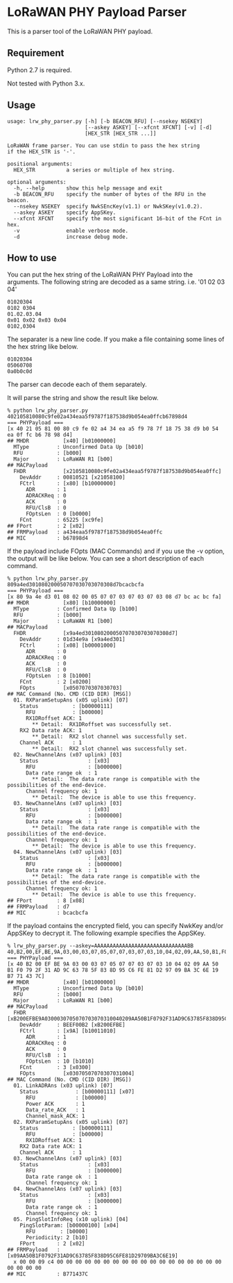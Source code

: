 LoRaWAN PHY Payload Parser
==========================

This is a parser tool of the LoRaWAN PHY payload.

## Requirement

Python 2.7 is required.

Not tested with Python 3.x.

## Usage

    usage: lrw_phy_parser.py [-h] [-b BEACON_RFU] [--nsekey NSEKEY]
                             [--askey ASKEY] [--xfcnt XFCNT] [-v] [-d]
                             [HEX_STR [HEX_STR ...]]
    
    LoRaWAN frame parser. You can use stdin to pass the hex string
    if the HEX_STR is '-'.
    
    positional arguments:
      HEX_STR          a series or multiple of hex string.
    
    optional arguments:
      -h, --help       show this help message and exit
      -b BEACON_RFU    specify the number of bytes of the RFU in the beacon.
      --nsekey NSEKEY  specify NwkSEncKey(v1.1) or NwkSKey(v1.0.2).
      --askey ASKEY    specify AppSKey.
      --xfcnt XFCNT    specify the most significant 16-bit of the FCnt in hex.
      -v               enable verbose mode.
      -d               increase debug mode.

## How to use

You can put the hex string of the LoRaWAN PHY Payload into the arguments.
The following string are decoded as a same string.  i.e. '01 02 03 04'

    01020304
    0102 0304
    01.02.03.04
    0x01 0x02 0x03 0x04
    0102,0304

The separater is a new line code.
If you make a file containing some lines of the hex string like below.

    01020304
    05060708
    0a0b0c0d

The parser can decode each of them separately.

It will parse the string and show the result like below.

    % python lrw_phy_parser.py 402105810080c9fe02a434eaa5f9787f187538d9b054ea0ffcb67898d4
    === PHYPayload ===
    [x 40 21 05 81 00 80 c9 fe 02 a4 34 ea a5 f9 78 7f 18 75 38 d9 b0 54 ea 0f fc b6 78 98 d4]
    ## MHDR           [x40] [b01000000]
      MType         : Unconfirmed Data Up [b010]
      RFU           : [b000]
      Major         : LoRaWAN R1 [b00]
    ## MACPayload
      FHDR            [x2105810080c9fe02a434eaa5f9787f187538d9b054ea0ffc]
        DevAddr     : 00810521 [x21058100]
        FCtrl       : [x80] [b10000000]
          ADR       : 1
          ADRACKReq : 0
          ACK       : 0
          RFU/ClsB  : 0
          FOptsLen  : 0 [b0000]
        FCnt        : 65225 [xc9fe]
    ## FPort        : 2 [x02]
    ## FRMPayload   : a434eaa5f9787f187538d9b054ea0ffc
    ## MIC          : b67898d4

If the payload include FOpts (MAC Commands) and if you use the -v option,
the output will be like below.
You can see a short description of each command.

    % python lrw_phy_parser.py 809a4ed301080200050707030703070308d7bcacbcfa
    === PHYPayload ===
    [x 80 9a 4e d3 01 08 02 00 05 07 07 03 07 03 07 03 08 d7 bc ac bc fa]
    ## MHDR           [x80] [b10000000]
      MType         : Confirmed Data Up [b100]
      RFU           : [b000]
      Major         : LoRaWAN R1 [b00]
    ## MACPayload
      FHDR            [x9a4ed301080200050707030703070308d7]
        DevAddr     : 01d34e9a [x9a4ed301]
        FCtrl       : [x08] [b00001000]
          ADR       : 0
          ADRACKReq : 0
          ACK       : 0
          RFU/ClsB  : 0
          FOptsLen  : 8 [b1000]
        FCnt        : 2 [x0200]
        FOpts         [x0507070307030703]
    ## MAC Command (No. CMD (CID DIR) [MSG])
      01. RXParamSetupAns (x05 uplink) [07]
        Status           : [b00000111]
          RFU            : [b00000]
          RX1DRoffset ACK: 1
            ** Detail:  RX1DRoffset was successfully set. 
        RX2 Data rate ACK: 1
            ** Detail:  RX2 slot channel was successfully set. 
        Channel ACK      : 1
            ** Detail:  RX2 slot channel was successfully set. 
      02. NewChannelAns (x07 uplink) [03]
        Status                : [x03]
          RFU                 : [b000000]
          Data rate range ok  : 1
            ** Detail:  The data rate range is compatible with the possibilities of the end-device. 
          Channel frequency ok: 1
            ** Detail:  The device is able to use this frequency. 
      03. NewChannelAns (x07 uplink) [03]
        Status                : [x03]
          RFU                 : [b000000]
          Data rate range ok  : 1
            ** Detail:  The data rate range is compatible with the possibilities of the end-device. 
          Channel frequency ok: 1
            ** Detail:  The device is able to use this frequency. 
      04. NewChannelAns (x07 uplink) [03]
        Status                : [x03]
          RFU                 : [b000000]
          Data rate range ok  : 1
            ** Detail:  The data rate range is compatible with the possibilities of the end-device. 
          Channel frequency ok: 1
            ** Detail:  The device is able to use this frequency. 
    ## FPort        : 8 [x08]
    ## FRMPayload   : d7
    ## MIC          : bcacbcfa

If the payload contains the encrypted field, you can specify NwkKey and/or AppSKey to decrypt it.  The following example specifies the AppSKey.

    % lrw_phy_parser.py --askey=AAAAAAAAAAAAAAAAAAAAAAAAAAAAAABB 40,B2,00,EF,BE,9A,03,00,03,07,05,07,07,03,07,03,10,04,02,09,AA,50,B1,F0,79,2F,31,AD,9C,63,78,5F,83,8D,95,C6,FE,81,D2,97,09,BA,3C,6E,19,B7,71,43,7C,
    === PHYPayload ===
    [x 40 B2 00 EF BE 9A 03 00 03 07 05 07 07 03 07 03 10 04 02 09 AA 50 B1 F0 79 2F 31 AD 9C 63 78 5F 83 8D 95 C6 FE 81 D2 97 09 BA 3C 6E 19 B7 71 43 7C]
    ## MHDR           [x40] [b01000000]
      MType         : Unconfirmed Data Up [b010]
      RFU           : [b000]
      Major         : LoRaWAN R1 [b00]
    ## MACPayload
      FHDR            [xB200EFBE9A0300030705070703070310040209AA50B1F0792F31AD9C63785F838D95C6FE81D29709BA3C6E19]
        DevAddr     : BEEF00B2 [xB200EFBE]
        FCtrl       : [x9A] [b10011010]
          ADR       : 1
          ADRACKReq : 0
          ACK       : 0
          RFU/ClsB  : 1
          FOptsLen  : 10 [b1010]
        FCnt        : 3 [x0300]
        FOpts         [x03070507070307031004]
    ## MAC Command (No. CMD (CID DIR) [MSG])
      01. LinkADRAns (x03 uplink) [07]
        Status            : [b00000111] [x07]
          RFU             : [b00000]
          Power ACK       : 1
          Data_rate_ACK   : 1
          Channel_mask_ACK: 1
      02. RXParamSetupAns (x05 uplink) [07]
        Status           : [b00000111]
          RFU            : [b00000]
          RX1DRoffset ACK: 1
        RX2 Data rate ACK: 1
        Channel ACK      : 1
      03. NewChannelAns (x07 uplink) [03]
        Status                : [x03]
          RFU                 : [b000000]
          Data rate range ok  : 1
          Channel frequency ok: 1
      04. NewChannelAns (x07 uplink) [03]
        Status                : [x03]
          RFU                 : [b000000]
          Data rate range ok  : 1
          Channel frequency ok: 1
      05. PingSlotInfoReq (x10 uplink) [04]
        PingSlotParam: [b00000100] [x04]
          RFU        : [b0000]
          Periodicity: 2 [b10]
        FPort       : 2 [x02]
    ## FRMPayload   : [x09AA50B1F0792F31AD9C63785F838D95C6FE81D29709BA3C6E19]
      x 00 00 09 c4 00 00 00 00 00 00 00 00 00 00 00 00 00 00 00 00 00 00 00 00 00 00
    ## MIC          : B771437C

